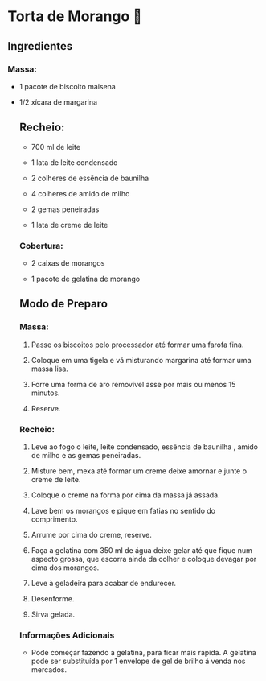 # Torta de Morango  :strawberry:



## Ingredientes

### Massa:

- 1 pacote de biscoito maisena

- 1/2 xícara de margarina

  

  ## Recheio:

  * 700 ml de leite

  - 1 lata de leite condensado

  - 2 colheres de essência de baunilha

  - 4 colheres de amido de milho

  - 2 gemas peneiradas

  - 1 lata de creme de leite

    

  ### Cobertura:

  - 2 caixas de morangos

  - 1 pacote de gelatina de morango

    

  ## Modo de Preparo

  ### Massa:

  1. Passe os biscoitos pelo processador até formar uma farofa fina.

  2. Coloque em uma tigela e vá misturando margarina até formar uma massa lisa.

  3. Forre uma forma de aro removível asse por mais ou menos 15 minutos.

  4. Reserve.

     

  ### Recheio:

  1. Leve ao fogo o leite, leite condensado, essência de baunilha , amido de milho e as gemas peneiradas.

  2. Misture bem, mexa até formar um creme deixe amornar e junte o creme de leite.

  3. Coloque o creme na forma por cima da massa já assada.

  4. Lave bem os morangos e pique em fatias no sentido do comprimento.

  5. Arrume por cima do creme, reserve.

  6. Faça a gelatina com 350 ml de água deixe gelar até que fique num aspecto  grossa, que escorra ainda da colher e coloque devagar por cima dos  morangos.

  7. Leve à geladeira para acabar de endurecer.

  8. Desenforme.

  9. Sirva gelada.

     

  ### Informações Adicionais

  - Pode começar fazendo a gelatina, para ficar mais rápida. A gelatina pode ser substituída por 1 envelope de gel de brilho á venda nos mercados.

